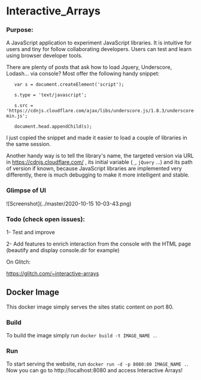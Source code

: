 # Interactive_Arrays

### Purpose: 

A JavaScript application to experiment JavaScript libraries. It is intuitive for users and tiny for follow collaborating developers. Users can test and learn using browser developer tools.

There are plenty of posts that ask how to load Jquery, Underscore, Lodash... via console? Most offer the following handy snippet:


```
   var s = document.createElement('script'); 

   s.type = 'text/javascript';

   s.src = 'https://cdnjs.cloudflare.com/ajax/libs/underscore.js/1.8.3/underscore-min.js';

   document.head.appendChild(s);
 ```


I just copied the snippet and made it easier to load a couple of libraries in the same session.

Another handy way is to tell the library's name, the targeted version via URL in https://cdnjs.cloudflare.com/ , its initial variable (`_`, `jQuery` ...) and its path of version if known, because JavaScript libraries are implemented very differently, there is much debugging to make it more intelligent and stable.

### Glimpse of UI

![Screenshot](../master/2020-10-15 10-03-43.png)


### Todo (check open issues):

   1- Test and improve
   
   2- Add features to enrich interaction from the console with the HTML page (beautify and display console.dir for example)

On Glitch: 

https://glitch.com/~interactive-arrays

## Docker Image

This docker image simply serves the sites static content on port 80.

### Build

To build the image simply run `docker build -t IMAGE_NAME .`.

### Run

To start serving the website, run `docker run -d -p 8080:80 IMAGE_NAME .`. Now you can go to http://localhost:8080 and access Interactive Arrays!
